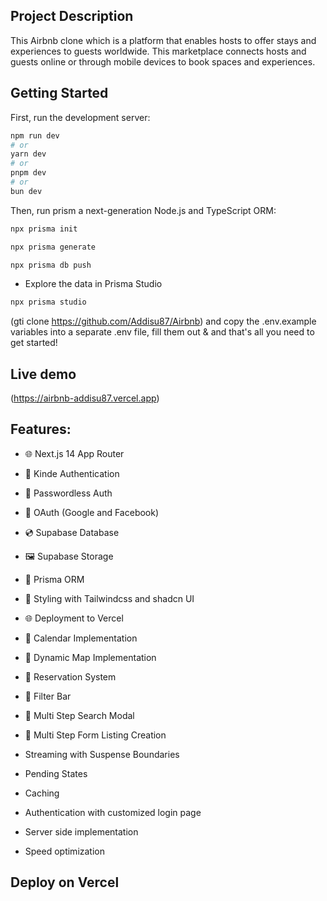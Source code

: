 ## Project Description

This Airbnb clone which is a platform that enables hosts to offer stays and experiences to guests worldwide. This marketplace connects hosts and guests online or through mobile devices to book spaces and experiences.

## Getting Started

First, run the development server:

```bash
npm run dev
# or
yarn dev
# or
pnpm dev
# or
bun dev
```

Then, run prism a next-generation Node.js and TypeScript ORM:

```bash
npx prisma init
```

```bash
npx prisma generate
```

```bash
npx prisma db push
```

- Explore the data in Prisma Studio

```bash
npx prisma studio
```

(gti clone https://github.com/Addisu87/Airbnb)
and copy the .env.example variables into a separate .env file, fill them out & and that's all you need to get started!

## Live demo

(https://airbnb-addisu87.vercel.app)

## Features:

- 🌐 Next.js 14 App Router
- 🔐 Kinde Authentication
- 📧 Passwordless Auth
- 🔑 OAuth (Google and Facebook)
- 💿 Supabase Database
- 🖼️ Supabase Storage
- 💨 Prisma ORM
- 🎨 Styling with Tailwindcss and shadcn UI
- 🌐 Deployment to Vercel
- 📅 Calendar Implementation
- 📍 Dynamic Map Implementation
- 📒 Reservation System
- 🧠 Filter Bar
- 🔎 Multi Step Search Modal
- 📝 Multi Step Form Listing Creation

- Streaming with Suspense Boundaries
- Pending States
- Caching
- Authentication with customized login page
- Server side implementation
- Speed optimization

## Deploy on Vercel
